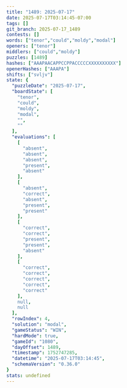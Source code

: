 ```yaml
---
title: "1489: 2025-07-17"
date: 2025-07-17T03:14:45-07:00
tags: []
git_branch: 2025-07-17_1489
contests: []
words: ["tenor","could","moldy","modal"]
openers: ["tenor"]
middlers: ["could","moldy"]
puzzles: [1489]
hashes: ["AAAPAACAPPCCPPACCCCCXXXXXXXXXX"]
openerHashes: ["AAAPA"]
shifts: ["svljv"]
state: {
  "puzzleDate": "2025-07-17",
  "boardState": [
    "tenor",
    "could",
    "moldy",
    "modal",
    "",
    ""
  ],
  "evaluations": [
    [
      "absent",
      "absent",
      "absent",
      "present",
      "absent"
    ],
    [
      "absent",
      "correct",
      "absent",
      "present",
      "present"
    ],
    [
      "correct",
      "correct",
      "present",
      "present",
      "absent"
    ],
    [
      "correct",
      "correct",
      "correct",
      "correct",
      "correct"
    ],
    null,
    null
  ],
  "rowIndex": 4,
  "solution": "modal",
  "gameStatus": "WIN",
  "hardMode": true,
  "gameId": "1080",
  "dayOffset": 1489,
  "timestamp": 1752747285,
  "datetime": "2025-07-17T03:14:45",
  "schemaVersion": "0.36.0"
}
stats: undefined
---
```

<!-- more -->
